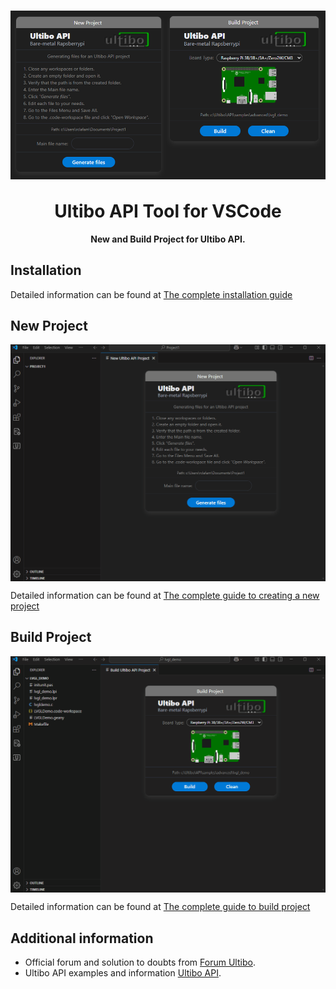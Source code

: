 <h1 align="center">
    <img align="center" src="img/Extens.png" width="auto" alt="UltiboAPI">
  <br>
	<br>
	Ultibo API Tool for VSCode
</h1>
<p align="center"><strong>New and Build Project for Ultibo API.</strong></p>



## Installation
Detailed information can be found at [The complete installation guide](https://github.com/rcla/Ultibo_API_Tool/blob/master/INSTALLATION.md)


## New Project
<p align="center">
    <img align="center" src="img/NewProj.gif" width="auto" alt="New Project Ultibo API Tool">
</p>

Detailed information can be found at [The complete guide to creating a new project](https://github.com/rcla/Ultibo_API_Tool/blob/master/NEWPROJECT.md)

## Build Project
<p align="center">
    <img align="center" src="img/BuildProj.gif" width="auto" alt="Build Project Ultibo API Tool">
</p>

Detailed information can be found at [The complete guide to build project](https://github.com/rcla/Ultibo_API_Tool/blob/master/BUILDPROJECT.md)


## Additional information

- Official forum and solution to doubts from [Forum Ultibo](https://ultibo.org/forum/index.php).
- Ultibo API examples and information [Ultibo API](https://github.com/ultibohub/API).
